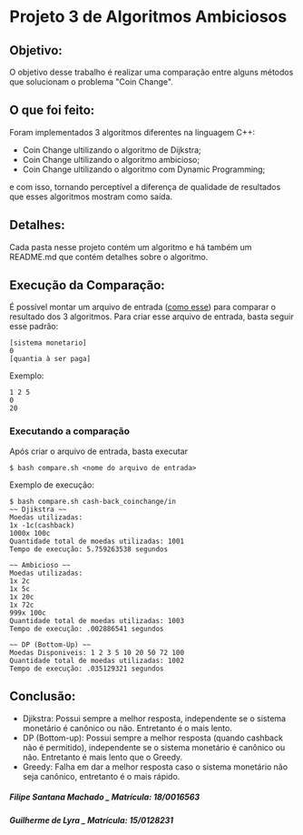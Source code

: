 # Projeto 3 de Algoritmos Ambiciosos
## Objetivo:
O objetivo desse trabalho é realizar uma comparação entre alguns métodos que solucionam o problema "Coin Change".

## O que foi feito:
Foram implementados 3 algoritmos diferentes na linguagem C++:
<ul><li>Coin Change ultilizando o algoritmo de Dijkstra;</li><li>Coin Change ultilizando o algoritmo ambicioso;</li><li>Coin Change ultilizando o algoritmo com Dynamic Programming;</li></ul>
 e com isso, tornando perceptível a diferença de qualidade de resultados que esses algoritmos mostram como saída.

## Detalhes:
Cada pasta nesse projeto contém um algoritmo e há também um README.md que contém detalhes sobre o algoritmo.

## Execução da Comparação:
É possível montar um arquivo de entrada ([como esse](cash-back_coinchange/in2)) para comparar o resultado dos 3 algoritmos.
Para criar esse arquivo de entrada, basta seguir esse padrão:
```
[sistema monetario]
0
[quantia à ser paga]
```

Exemplo:
```
1 2 5
0
20
```

### Executando a comparação
Após criar o arquivo de entrada, basta executar

`$ bash compare.sh <nome do arquivo de entrada>`

Exemplo de execução:
```
$ bash compare.sh cash-back_coinchange/in
~~ Djikstra ~~
Moedas utilizadas:
1x -1c(cashback)
1000x 100c
Quantidade total de moedas utilizadas: 1001
Tempo de execução: 5.759263538 segundos

~~ Ambicioso ~~
Moedas utilizadas:
1x 2c
1x 5c
1x 20c
1x 72c
999x 100c
Quantidade total de moedas utilizadas: 1003
Tempo de execução: .002886541 segundos

~~ DP (Bottom-Up) ~~
Moedas Disponiveis: 1 2 3 5 10 20 50 72 100 
Quantidade total de moedas utilizadas: 1002
Tempo de execução: .035129321 segundos
```

## Conclusão:
* Djikstra:
 Possui sempre a melhor resposta, independente se o sistema monetário é canônico ou não. Entretanto é o mais lento.
* DP (Bottom-up):
 Possui sempre a melhor resposta (quando cashback não é permitido), independente se o sistema monetário é canônico ou não. Entretanto é mais lento que o Greedy.
* Greedy:
 Falha em dar a melhor resposta caso o sistema monetário não seja canônico, entretanto é o mais rápido.

<h5>Filipe Santana Machado _  Matrícula: 18/0016563</h5>
<h5>Guilherme de Lyra _       Matrícula: 15/0128231</h5>
